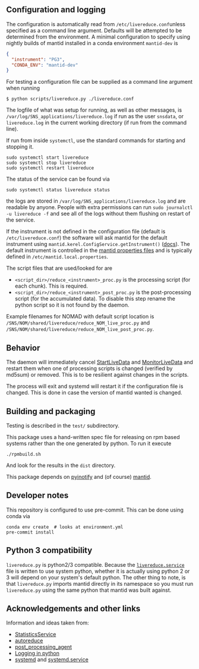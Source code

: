 Configuration and logging
-------------------------

The configuration is automatically read from `/etc/livereduce.conf`unless specified as a command line argument.
Defaults will be attempted to be determined from the environment.
A minimal configuration to specify using nightly builds of mantid installed in a conda environment `mantid-dev` is
```json
{
  "instrument": "PG3",
  "CONDA_ENV": "mantid-dev"
}
```
For testing a configuration file can be supplied as a command line argument when running
```shell
$ python scripts/livereduce.py ./livereduce.conf
```

The logfile of what was setup for running, as well as other messages, is
`/var/log/SNS_applications/livereduce.log` if run as the user `snsdata`,
or `livereduce.log` in the current working directory (if run from the
command line).

If run from inside `systemctl`, use the standard commands for starting and stopping it.
```shell
sudo systemctl start livereduce
sudo systemctl stop livereduce
sudo systemctl restart livereduce
```
The status of the service can be found via
```shell
sudo systemctl status livereduce status
```
the logs are stored in `/var/log/SNS_applications/livereduce.log` and are readable by anyone.
People with extra permissions can run ``sudo journalctl -u livereduce -f`` and see all of the logs without them flushing on restart of the service.

If the instrument is not defined in the configuration file (default is `/etc/livereduce.conf`) the software will ask mantid for the default instrument using `mantid.kerel.ConfigService.getInstrument()` ([docs](https://docs.mantidproject.org/nightly/api/python/mantid/kernel/ConfigServiceImpl.html#mantid.kernel.ConfigServiceImpl.getInstrument)).
The default instrument is controlled in the [mantid properties files](https://docs.mantidproject.org/nightly/concepts/PropertiesFile.html) and is typically defined in `/etc/mantid.local.properties`.

The script files that are used/looked for are

* `<script_dir>/reduce_<instrument>_proc.py` is the processing script
  (for each chunk). This is required.
* `<script_dir>/reduce_<instrument>_post_proc.py` is the
  post-processing script (for the accumulated data). To disable this
  step rename the python script so it is not found by the daemon.

Example filenames for NOMAD with default script location is
`/SNS/NOM/shared/livereduce/reduce_NOM_live_proc.py` and
`/SNS/NOM/shared/livereduce/reduce_NOM_live_post_proc.py`.

Behavior
--------

The daemon will immediately cancel
[StartLiveData](http://docs.mantidproject.org/nightly/algorithms/StartLiveData-v1.html)
and
[MonitorLiveData](http://docs.mantidproject.org/nightly/algorithms/MonitorLiveData-v1.html)
and restart them when one of processing scripts is changed (verified
by md5sum) or removed. This is to be resilient against changes in the scripts.

The process will exit and systemd will restart it if the configuration
file is changed. This is done in case the version of mantid wanted is
changed.

Building and packaging
----------------------

Testing is described in the `test/` subdirectory.

This package uses a hand-written spec file for releasing on rpm based systems rather than the one generated by python. To run it execute

```
./rpmbuild.sh
```

And look for the results in the `dist` directory.

This package depends on
[pyinotify](https://github.com/seb-m/pyinotify) and (of course)
[mantid](http://www.mantidproject.org).

Developer notes
---------------

This repository is configured to use pre-commit. This can be done using conda via

```
conda env create  # looks at environment.yml
pre-commit install
```

Python 3 compatibility
----------------------

`livereduce.py` is python2/3 compatible. Because
the [`livereduce.service`](livereduce.service) file is written to use
system python, whether it is actually using python 2 or 3 will depend
on your system's default python. The other thing to note, is that
`livereduce.py` imports mantid directly in its namespace so you must
run `livereduce.py` using the same python that mantid was built
against.


Acknowledgements and other links
--------------------------------
Information and ideas taken from:
* [StatisticsService](https://github.com/neutrons/StatisticsService)
* [autoreduce](https://github.com/mantidproject/autoreduce)
* [post_processing_agent](https://github.com/neutrons/post_processing_agent)
* [Logging in python](https://fangpenlin.com/posts/2012/08/26/good-logging-practice-in-python/)
* [systemd](https://fangpenlin.com/posts/2012/08/26/good-logging-practice-in-python/) and [systemd.service](https://www.freedesktop.org/software/systemd/man/systemd.service.html)

